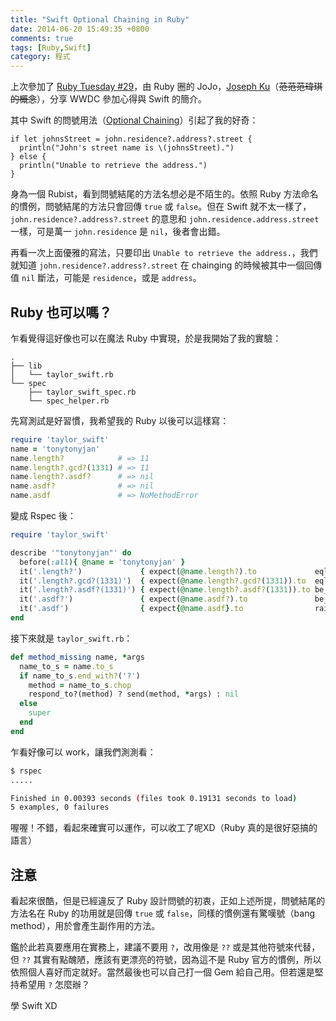 ```yaml
---
title: "Swift Optional Chaining in Ruby"
date: 2014-06-20 15:49:35 +0800
comments: true
tags: [Ruby,Swift]
category: 程式
---
```


上次參加了 [Ruby Tuesday #29](http://rubytaiwan.kktix.cc/events/ruby-tuesday-29)，由 Ruby 圈的 JoJo，[Joseph Ku](https://twitter.com/josephku)（<del>范范范瑋琪的概念</del>），分享 WWDC 參加心得與 Swift 的簡介。

其中 Swift 的問號用法（[Optional Chaining](https://developer.apple.com/library/prerelease/ios/documentation/swift/conceptual/swift_programming_language/OptionalChaining.html#//apple_ref/doc/uid/TP40014097-CH21-XID_312)）引起了我的好奇：

```
if let johnsStreet = john.residence?.address?.street {
  println("John's street name is \(johnsStreet).")
} else {
  println("Unable to retrieve the address.")
}
```

身為一個 Rubist，看到問號結尾的方法名想必是不陌生的。依照 Ruby 方法命名的慣例，問號結尾的方法只會回傳 `true` 或 `false`。但在 Swift 就不太一樣了，`john.residence?.address?.street` 的意思和 `john.residence.address.street` 一樣，可是萬一 `john.residence` 是 `nil`，後者會出錯。

再看一次上面優雅的寫法，只要印出 `Unable to retrieve the address.`，我們就知道 `john.residence?.address?.street` 在 chainging 的時候被其中一個回傳值 `nil` 斷法，可能是 `residence`，或是 `address`。

## Ruby 也可以嗎？

乍看覺得這好像也可以在魔法 Ruby 中實現，於是我開始了我的實驗：

```
.
├── lib
│   └── taylor_swift.rb
└── spec
    ├── taylor_swift_spec.rb
    └── spec_helper.rb
```

先寫測試是好習慣，我希望我的 Ruby 以後可以這樣寫：

```ruby
require 'taylor_swift'
name = 'tonytonyjan'
name.length?            # => 11
name.length?.gcd?(1331) # => 11
name.length?.asdf?      # => nil
name.asdf?              # => nil
name.asdf               # => NoMethodError
```

變成 Rspec 後：

```ruby
require 'taylor_swift'

describe '"tonytonyjan"' do
  before(:all){ @name = 'tonytonyjan' }
  it('.length?')             { expect(@name.length?).to             eql(11) }
  it('.length?.gcd?(1331)')  { expect(@name.length?.gcd?(1331)).to  eql(11) }
  it('.length?.asdf?(1331)') { expect(@name.length?.asdf?(1331)).to be_nil }
  it('.asdf?')               { expect(@name.asdf?).to               be_nil }
  it('.asdf')                { expect{@name.asdf}.to                raise_error(NoMethodError) }
end
```

接下來就是 `taylor_swift.rb`：

```ruby
def method_missing name, *args
  name_to_s = name.to_s
  if name_to_s.end_with?('?')
    method = name_to_s.chop
    respond_to?(method) ? send(method, *args) : nil
  else
    super
  end
end
```

乍看好像可以 work，讓我們測測看：

```bash
$ rspec
.....

Finished in 0.00393 seconds (files took 0.19131 seconds to load)
5 examples, 0 failures
```

喔喔！不錯，看起來確實可以運作，可以收工了呢XD（Ruby 真的是很好惡搞的語言）

## 注意

看起來很酷，但是已經違反了 Ruby 設計問號的初衷，正如上述所提，問號結尾的方法名在 Ruby 的功用就是回傳 `true` 或 `false`，同樣的慣例還有驚嘆號（bang method），用於會產生副作用的方法。

鑑於此若真要應用在實務上，建議不要用 `?`，改用像是 `??` 或是其他符號來代替，但 `??` 其實有點醜陋，應該有更漂亮的符號，因為這不是 Ruby 官方的慣例，所以依照個人喜好而定就好。當然最後也可以自己打一個 Gem 給自己用。但若還是堅持希望用 `?` 怎麼辦？

學 Swift XD